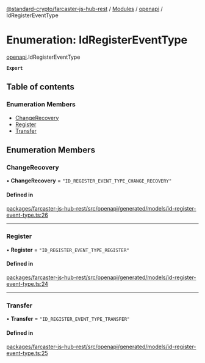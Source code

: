 [@standard-crypto/farcaster-js-hub-rest](../README.md) / [Modules](../modules.md) / [openapi](../modules/openapi.md) / IdRegisterEventType

# Enumeration: IdRegisterEventType

[openapi](../modules/openapi.md).IdRegisterEventType

**`Export`**

## Table of contents

### Enumeration Members

- [ChangeRecovery](openapi.IdRegisterEventType.md#changerecovery)
- [Register](openapi.IdRegisterEventType.md#register)
- [Transfer](openapi.IdRegisterEventType.md#transfer)

## Enumeration Members

### ChangeRecovery

• **ChangeRecovery** = ``"ID_REGISTER_EVENT_TYPE_CHANGE_RECOVERY"``

#### Defined in

[packages/farcaster-js-hub-rest/src/openapi/generated/models/id-register-event-type.ts:26](https://github.com/standard-crypto/farcaster-js/blob/main/packages/farcaster-js-hub-rest/src/openapi/generated/models/id-register-event-type.ts#L26)

___

### Register

• **Register** = ``"ID_REGISTER_EVENT_TYPE_REGISTER"``

#### Defined in

[packages/farcaster-js-hub-rest/src/openapi/generated/models/id-register-event-type.ts:24](https://github.com/standard-crypto/farcaster-js/blob/main/packages/farcaster-js-hub-rest/src/openapi/generated/models/id-register-event-type.ts#L24)

___

### Transfer

• **Transfer** = ``"ID_REGISTER_EVENT_TYPE_TRANSFER"``

#### Defined in

[packages/farcaster-js-hub-rest/src/openapi/generated/models/id-register-event-type.ts:25](https://github.com/standard-crypto/farcaster-js/blob/main/packages/farcaster-js-hub-rest/src/openapi/generated/models/id-register-event-type.ts#L25)
